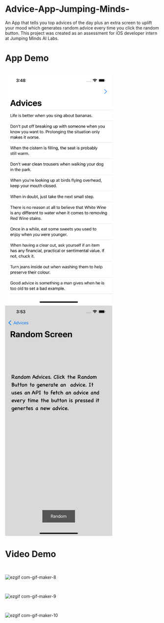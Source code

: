 # Advice-App-Jumping-Minds-
An App that tells you top advices of the day plus an extra screen to uplift your mood which generates random advice every time you click the random button. This project was created as an assessment for iOS developer intern at Jumping Minds AI Labs.

# App Demo

<br/>
<img src ="/Images:Videos/Image-1.png" width="350" height="750">
<br/>
<img src ="/Images:Videos/Image-2.png" width="350" height="750">
<br/>

# Video Demo

<br/>

![ezgif com-gif-maker-8](https://user-images.githubusercontent.com/84343829/175810879-e4ce0cc1-e7b1-43ec-bf9e-b034d13326a8.gif)

<br/>

![ezgif com-gif-maker-9](https://user-images.githubusercontent.com/84343829/175811050-9fcb5d6b-4cab-4cdd-a23d-7c6538cf06bf.gif)

<br/>

![ezgif com-gif-maker-10](https://user-images.githubusercontent.com/84343829/175811134-1688bf02-f670-453f-9f50-9183cfdbb308.gif)
